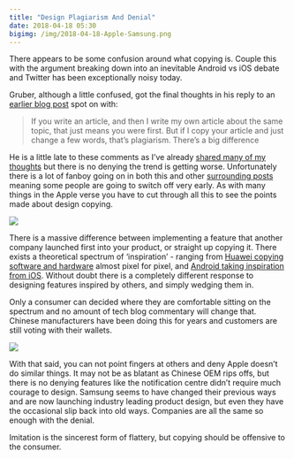 ```yaml
---
title: "Design Plagiarism And Denial"
date: 2018-04-18 05:30
bigimg: /img/2018-04-18-Apple-Samsung.png
---
```

There appears to be some confusion around what copying is. Couple this with the argument breaking down into an inevitable Android vs iOS debate and Twitter has been  exceptionally noisy today. 

Gruber, although a little confused, got the final thoughts in his reply to an [earlier blog post](https://daringfireball.net/2018/04/on_normalizing_ripoffs) spot on with:

> If you write an article, and then I write my own article about the same topic, that just means you were first. But if I copy your article and just change a few words, that’s plagiarism. There’s a big difference  

He is a little late to these comments as I’ve already [shared many of my thoughts](https://gr36.com/2018-04-02-copying-the-notch/) but there is no denying the trend is getting worse. Unfortunately there is a lot of fanboy going on in both this and other [surrounding posts](https://www.imore.com/where-samsung-shaped-dent-universe?amp#click=https://t.co/fcbbrKarTd) meaning some people are going to switch off very early.  As with many things in the Apple verse you have to cut through all this to see the points made about design copying. 

![](https://gr36.com/img/2018-04-18-Huawei-stage.jpeg)

There is a massive difference between implementing a feature that another company launched first into your product, or straight up copying it. There exists a theoretical spectrum of ‘inspiration’ - ranging from [Huawei copying software and hardware](https://gr36.com/2018-04-02-copying-the-notch/) almost pixel for pixel, and [Android taking inspiration from iOS](https://www.pcworld.com/article/3268870/android/android-p-iphone-x-imitation-innovation.html). Without doubt there is a completely different response to designing features inspired by others, and simply wedging them in. 

Only a consumer can decided where they are comfortable sitting on the spectrum and no amount of tech blog commentary will change that. Chinese manufacturers have been doing this for years and customers are still voting with their wallets. 

![](https://gr36.com/img/2018-03-28-ios-ripoff.jpg)

With that said, you can not point fingers at others and deny Apple doesn’t do similar things. It may not be as blatant as Chinese OEM rips offs, but there is no denying features like the notification centre didn’t require much courage to design. Samsung seems to have changed their previous ways and are now launching industry leading product design, but even they have the occasional slip back into old ways. Companies are all the same so enough with the denial. 

Imitation is the sincerest form of flattery, but copying should be offensive to the consumer. 